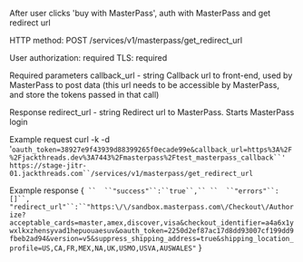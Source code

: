 After user clicks 'buy with MasterPass', auth with MasterPass and get redirect url

HTTP method: POST /services/v1/masterpass/get_redirect_url

User authorization: required
TLS: required

Required parameters
 callback_url - string Callback url to front-end, used by MasterPass to post data (this url needs to be accessible by MasterPass, and store the tokens passed in that call)


Response
 redirect_url - string Redirect url to MasterPass. Starts MasterPass login

Example request
        curl -k -d '`oauth_token=38927e9f43939d88399265f0ecade99e&callback_url=https%3A%2F%2Fjackthreads.dev%3A7443%2Fmasterpass%2Ftest_masterpass_callback``' https://stage-jitr-01.jackthreads.com``/services/v1/masterpass/get_redirect_url`

Example response
        {`
``  ``"success"``:``true``,``
``  ``"errors"``:[]``,`
          `"redirect_url"``:``"https:\/\/sandbox.masterpass.com\/Checkout\/Authorize?acceptable_cards=master,amex,discover,visa&checkout_identifier=a4a6x1ywxlkxzhensyvad1hepuouaesuv&oauth_token=2250d2ef87ac17d8dd93007cf199dd9fbeb2ad94&version=v5&suppress_shipping_address=true&shipping_location_profile=US,CA,FR,MEX,NA,UK,USMO,USVA,AUSWALES"`
        }